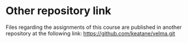 # Other repository link

Files regarding the assignments of this course are published in another repository at the following link:
https://github.com/keatane/velma.git
